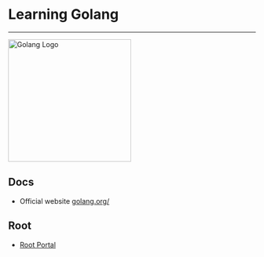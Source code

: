 # Learning Golang

---

<img alt="Golang Logo" src="https://blog.golang.org/go-brand/Go-Logo/SVG/Go-Logo_Blue.svg" height="250px" />

## Docs

- Official website [golang.org/](https://golang.org/)

## Root

- [Root Portal](https://github.com/exsesx/til)
